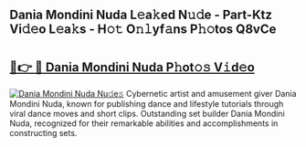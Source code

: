 ## Dania Mondini Nuda L𝚎a𝚔ed N𝚞𝚍e - Part-Ktz Vi𝚍𝚎o L𝚎a𝚔s - H𝚘𝚝 O𝚗𝚕yf𝚊ns P𝚑𝚘tos Q8vCe

# <h2><a href="http://kfdi7p.oniu.top/?m=Dania+Mondini+Nuda">🔗👉 🔴 Dania Mondini Nuda P𝚑ot𝚘𝚜 V𝚒d𝚎o</a></h2>

[![Dania Mondini Nuda Nu𝚍e𝚜](https://i.imgur.com/0qMVB7G.gif)](http://kfdi7p.oniu.top/?m=Dania+Mondini+Nuda)
Cybernetic artist and amusement giver Dania Mondini Nuda, known for publishing dance and lifestyle tutorials through viral dance moves and short clips. Outstanding set builder Dania Mondini Nuda, recognized for their remarkable abilities and accomplishments in constructing sets.  

